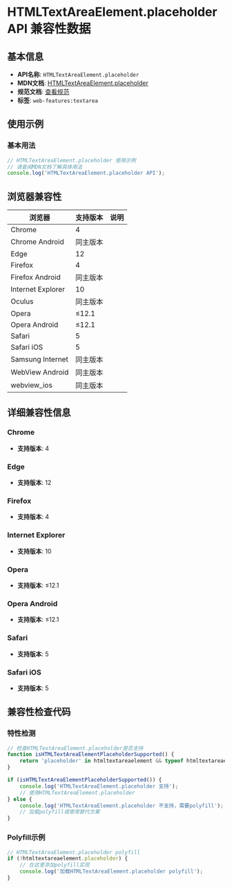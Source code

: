 # HTMLTextAreaElement.placeholder API 兼容性数据

## 基本信息

- **API名称**: `HTMLTextAreaElement.placeholder`
- **MDN文档**: [HTMLTextAreaElement.placeholder](https://developer.mozilla.org/docs/Web/API/HTMLTextAreaElement/placeholder)
- **规范文档**: [查看规范](https://html.spec.whatwg.org/multipage/form-elements.html#dom-textarea-placeholder)
- **标签**: `web-features:textarea`

## 使用示例

### 基本用法

```javascript
// HTMLTextAreaElement.placeholder 使用示例
// 请查阅MDN文档了解具体用法
console.log('HTMLTextAreaElement.placeholder API');
```

## 浏览器兼容性

| 浏览器 | 支持版本 | 说明 |
|--------|----------|------|
| Chrome | 4 |  |
| Chrome Android | 同主版本 |  |
| Edge | 12 |  |
| Firefox | 4 |  |
| Firefox Android | 同主版本 |  |
| Internet Explorer | 10 |  |
| Oculus | 同主版本 |  |
| Opera | ≤12.1 |  |
| Opera Android | ≤12.1 |  |
| Safari | 5 |  |
| Safari iOS | 5 |  |
| Samsung Internet | 同主版本 |  |
| WebView Android | 同主版本 |  |
| webview_ios | 同主版本 |  |

## 详细兼容性信息

### Chrome

- **支持版本**: 4

### Edge

- **支持版本**: 12

### Firefox

- **支持版本**: 4

### Internet Explorer

- **支持版本**: 10

### Opera

- **支持版本**: ≤12.1

### Opera Android

- **支持版本**: ≤12.1

### Safari

- **支持版本**: 5

### Safari iOS

- **支持版本**: 5

## 兼容性检查代码

### 特性检测

```javascript
// 检查HTMLTextAreaElement.placeholder是否支持
function isHTMLTextAreaElementPlaceholderSupported() {
    return 'placeholder' in htmltextareaelement && typeof htmltextareaelement.placeholder === 'function';
}

if (isHTMLTextAreaElementPlaceholderSupported()) {
    console.log('HTMLTextAreaElement.placeholder 支持');
    // 使用HTMLTextAreaElement.placeholder
} else {
    console.log('HTMLTextAreaElement.placeholder 不支持，需要polyfill');
    // 加载polyfill或使用替代方案
}
```

### Polyfill示例

```javascript
// HTMLTextAreaElement.placeholder polyfill
if (!htmltextareaelement.placeholder) {
    // 在这里添加polyfill实现
    console.log('加载HTMLTextAreaElement.placeholder polyfill');
}
```

